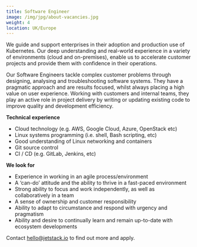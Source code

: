 ```yaml
---
title: Software Engineer
image: /img/jpg/about-vacancies.jpg
weight: 4
location: UK/Europe
---
```


We guide and support enterprises in their adoption and production use of Kubernetes. Our deep understanding and real-world experience in a variety of environments (cloud and on-premises), enable us to accelerate customer projects and provide them with confidence in their operations.

Our Software Engineers tackle complex customer problems through designing, analysing and troubleshooting software systems. They have a pragmatic approach and are results focused, whilst always placing a high value on user experience. Working with customers and internal teams, they play an active role in project delivery by writing or updating existing code to improve quality and development efficiency. 

**Technical experience**

* Cloud technology (e.g. AWS, Google Cloud, Azure, OpenStack etc)
* Linux systems programming (i.e. shell, Bash scripting, etc)
* Good understanding of Linux networking and containers
* Git source control
* CI / CD (e.g. GitLab, Jenkins, etc)

**We look for**

* Experience in working in an agile process/environment
* A ‘can-do’ attitude and the ability to thrive in a fast-paced environment
* Strong ability to focus and work independently, as well as collaboratively in a team
* A sense of ownership and customer responsibility 
* Ability to adapt to circumstance and respond with urgency and pragmatism 
* Ability and desire to continually learn and remain up-to-date with ecosystem developments


Contact <a href="mailto:hello@jetstack.io">hello@jetstack.io</a> to find out more and apply.